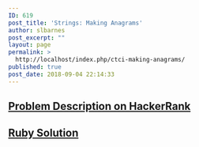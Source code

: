 ```yaml
---
ID: 619
post_title: 'Strings: Making Anagrams'
author: slbarnes
post_excerpt: ""
layout: page
permalink: >
  http://localhost/index.php/ctci-making-anagrams/
published: true
post_date: 2018-09-04 22:14:33
---
```

## <a href="https://www.hackerrank.com/challenges/ctci-making-anagrams" target="_blank" rel="noopener">Problem Description on HackerRank</a>

## [Ruby Solution][1]

 [1]: /index.php/ctci-making-anagrams/ctci-making-anagrams-ruby